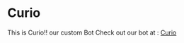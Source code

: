 # Curio
This is Curio!! our custom Bot </n>
Check out our bot at : <a href="curiobot.streamlit.app">Curio</a>
